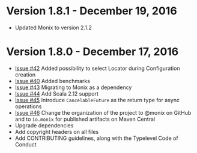 # Version 1.8.1 - December 19, 2016

- Updated Monix to version 2.1.2

# Version 1.8.0 - December 17, 2016

- [Issue #42](https://github.com/monix/shade/pull/42)
  Added possibility to select Locator during Configuration creation
- [Issue #40](https://github.com/monix/shade/pull/40)
  Added benchmarks
- [Issue #43](https://github.com/monix/shade/pull/43)
  Migrating to Monix as a dependency
- [Issue #44](https://github.com/monix/shade/pull/44)
  Add Scala 2.12 support
- [Issue #45](https://github.com/monix/shade/pull/45)
  Introduce `CancelableFuture` as the return type for async operations
- [Issue #46](https://github.com/monix/shade/issues/46)
  Change the organization of the project to @monix on GitHub
  and to `io.monix` for published artifacts on Maven Central
- Upgrade dependencies
- Add copyright headers on all files
- Add CONTRIBUTING guidelines, along with the Typelevel Code of Conduct
